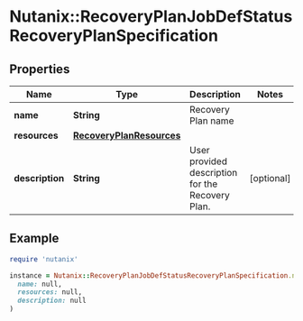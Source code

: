 # Nutanix::RecoveryPlanJobDefStatusRecoveryPlanSpecification

## Properties

| Name | Type | Description | Notes |
| ---- | ---- | ----------- | ----- |
| **name** | **String** | Recovery Plan name |  |
| **resources** | [**RecoveryPlanResources**](RecoveryPlanResources.md) |  |  |
| **description** | **String** | User provided description for the Recovery Plan. | [optional] |

## Example

```ruby
require 'nutanix'

instance = Nutanix::RecoveryPlanJobDefStatusRecoveryPlanSpecification.new(
  name: null,
  resources: null,
  description: null
)
```

